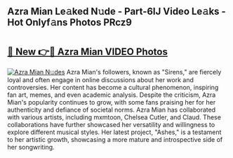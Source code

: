 ## Azra Mian Le𝚊ked N𝚞de - Part-6IJ Video Le𝚊ks - Hot Onlyf𝚊ns Photos PRcz9

# <h2><a href="http://ac25309.deff.icu/?id=Azra+Mian">🔗 New 👉🔴 Azra Mian VIDEO Photos</a></h2>

[![Azra Mian N𝚞des](https://i.imgur.com/rIISA9y.gif)](http://ac25309.deff.icu/?id=Azra+Mian)
Azra Mian's followers, known as "Sirens," are fiercely loyal and often engage in online discussions about her work and controversies. Her content has become a cultural phenomenon, inspiring fan art, memes, and even academic analysis. Despite the criticism, Azra Mian's popularity continues to grow, with some fans praising her for her authenticity and defiance of societal norms. Azra Mian has collaborated with various artists, including mxmtoon, Chelsea Cutler, and Claud. These collaborations have further showcased her versatility and willingness to explore different musical styles. Her latest project, "Ashes," is a testament to her artistic growth, showcasing a more mature and introspective side of her songwriting.
